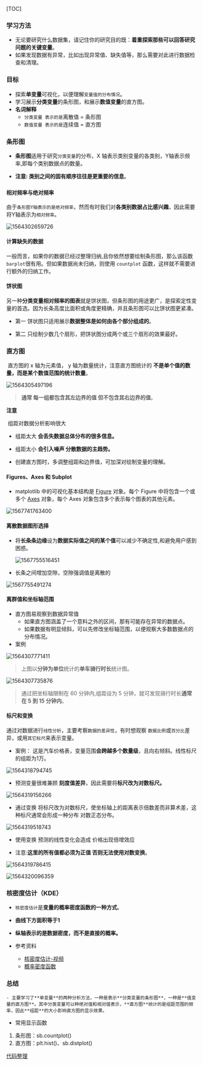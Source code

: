 [TOC]

### 学习方法

- 无论要研究什么数据集，请记住你的研究目的既：**着重探索那些可以回答研究问题的关键变量**。
- 如果发现数据有异常，比如出现异常值、缺失值等，那么需要对此进行数据检查和清理。

### 目标

 - 探索**单变量**可视化，以便理解`变量值的分布情况`。
 - 学习展示**分类变量**的条形图，和展示**数值变量**的直方图。
 - **名词解释**
   - `分类变量 表示的是`离散值 = 条形图
   - `数值变量 表示的是`连续值 = 直方图

### 条形图

 - **条形图**适用于研究`分类变量`的分布，X 轴表示类别变量的各类别，Y轴表示频率,即每个类别数据点的数量。

 - **注意: 类别之间的固有顺序往往是更重要的信息**。

   ### 

#### 相对频率与绝对频率

​		由于`条形图Y轴表示的是绝对频率`，然而有时我们对**各类别数据占比感兴趣**，因此需要将Y轴表示为`相对频率`。

![1564302659726](assets/1564302659726.png)

#### 计算缺失的数据

​	一般而言，如果你的数据已经过整理归纳,且你依然想要绘制条形图，那么该函数`barplot`很有用。但如果数据尚未归纳，则使用 `countplot` 函数，这样就不需要进行额外的归纳工作。

#### 饼状图

​	另一种**分类变量相对频率的图表**就是饼状图，但条形图的用途更广，是探索定性变量的首选。因为长条高度比面积或角度更精确，并且条形图可以比饼状图更紧凑。

- 第一 饼状图只适用展示**数据整体是如何由各个部分组成的**。

- 第二 只绘制少数几个扇形，把饼状图分成两个或三个扇形的效果最好。

### 直方图

​	直方图的 x 轴为元素值， y 轴为数量统计，注意直方图统计的 **不是单个值的数量，而是某个数值范围的统计数量**。

![1564305497196](assets/1564305497196.png)

>  **通常 每一组都包含其左边界的值 但不包含其右边界的值**。

**注意**

​	组距对数据分析影响很大

- 组距太大
  **会丢失数据总体分布的很多信息。**

-  组距太小
  **会引入噪声 分散数据的主趋势。**

- 创建直方图时，多调整组距和边界值，可加深对绘制变量的理解。

#### Figures、Axes 和 Subplot

- matplotlib 中的可视化基本结构是 [Figure](https://matplotlib.org/api/_as_gen/matplotlib.figure.Figure.html) 对象。每个 Figure 中将包含一个或多个 [Axes](https://matplotlib.org/api/axes_api.html) 对象，每个 Axes 对象包含多个表示每个图表的其他元素。

![1567741763400](assets/1567741763400.png)

#### 离散数据图形选择

 - 将**长条条边缘**设为**数据实际值之间的某个值**可以减少不确定性,和避免用户感到困惑。

   ![1567755516451](assets/1567755516451.png)

 -  长条之间增加空隙，空隙强调值是离散的

   ![1567755491274](assets/1567755491274.png)

#### 离群值和坐标轴范围

- 直方图易观察到数据异常值
     - 如果直方图涵盖了一个意料之外的区间，那有可能存在异常的数据点。
     - 如果数据有明显倾斜，可以先修改坐标轴范围，以便观察大多数数据点的分布情况。
- 案例

![1564307771411](assets/1564307771411.png)

> 上图以**分钟为单位**统计的**单车骑行时长**统计图。



![1564307735876](assets/1564307735876.png)

> 通过把坐标轴限制在 60 分钟内,组距设为 5 分钟，就可发现骑行时长**通常在 5 到 15 分钟内**。



#### 标尺和变换

​		通过对数据进行`线性分析`，主要考察`数据的差异性`，有时想观察 `数据比例`或`百分比`差异，或用`其它标尺`来表示变量。

- 案例： 这是汽车价格表，变量范围**会跨越多个数量级**，且向右倾斜。线性标尺的组距为1万。	

![1564318794745](assets/1564318794745.png)

- 预测变量很难兼顾 **刻度值差异**，因此需要将**标尺改为对数标尺。**

![1564319156266](assets/1564319156266.png)

- 通过变换 将标尺改为对数标尺，使坐标轴上的距离表示倍数差而非算术差，这种标尺通常会形成一种分布 对数正态分布。

![1564319518743](assets/1564319518743.png)

- 使用变换 预测的线性变化会造成 价格出现倍增效应

- 注意:**这里的所有值都必须为正值 否则无法使用对数变换**。

![1564319786415](assets/1564319786415.png)

![1564320096359](assets/1564320096359.png)



### 核密度估计（KDE）

-  `核密度估计`是**变量的概率密度函数的一种方式**。
-  **曲线下方面积等于1**
-  **纵轴表示的是数据密度，而不是直接的概率。**

-  参考资料
   - [核密度估计-视频](https://www.bilibili.com/video/av60755082?from=search&seid=9416336708620472075)
   - [概率密度函数](https://www.jianshu.com/p/70b188d512aa)



### 总结

	- 主要学习了**单变量**的两种分析方法，一种是表示**分类变量的条形图**，一种是**值变量的直方图**。其中分类变量可以种绝对值和相对值表示，**直方图**统计的是组距范围的频率，因此**组距**的大小影响直方图的显示效果。
 -   常用显示函数
   1. 条形图：sb.countplot()
   2. 直方图：plt.hist()、sb.distplot()

  [代码整理](./matplotlib/数据可视化1-练习.ipynb)